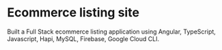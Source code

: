 # Ecommerce listing site  

Built a Full Stack ecommerce listing application using Angular, TypeScript, Javascript, Hapi, MySQL, Firebase, Google Cloud CLI.
